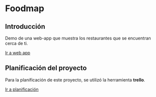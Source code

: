 # Foodmap
## Introducción
Demo de una web-app que muestra los restaurantes que se encuentran cerca de ti. 

 [Ir a web app](https://karaina.github.io/foodmap/assets/index.html)

## Planificación del proyecto
Para la planificación de este proyecto, se utilizó la herramienta **trello**.

[Ir a planificación](https://trello.com/b/KRPoEhCl/foodmap)





